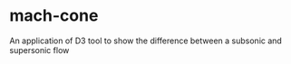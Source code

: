 mach-cone
=========

An application of D3 tool to show the difference between a subsonic and supersonic flow
